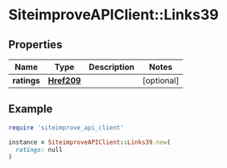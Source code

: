 # SiteimproveAPIClient::Links39

## Properties

| Name | Type | Description | Notes |
| ---- | ---- | ----------- | ----- |
| **ratings** | [**Href209**](Href209.md) |  | [optional] |

## Example

```ruby
require 'siteimprove_api_client'

instance = SiteimproveAPIClient::Links39.new(
  ratings: null
)
```

